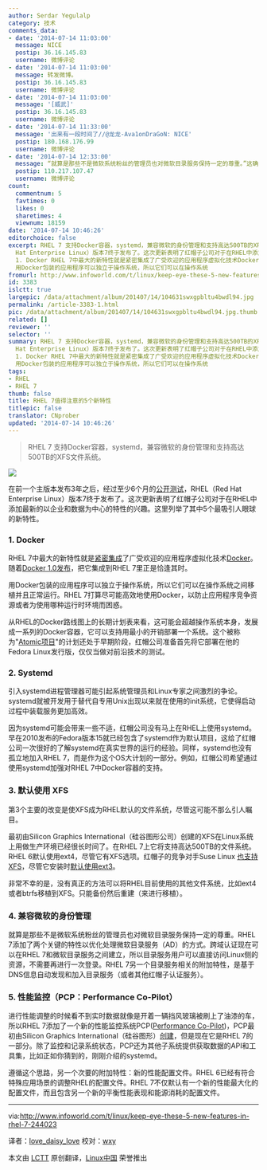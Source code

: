 ```yaml
---
author: Serdar Yegulalp
category: 技术
comments_data:
- date: '2014-07-14 11:03:00'
  message: NICE
  postip: 36.16.145.83
  username: 微博评论
- date: '2014-07-14 11:03:00'
  message: 转发微博。
  postip: 36.16.145.83
  username: 微博评论
- date: '2014-07-14 11:03:00'
  message: '[威武]'
  postip: 36.16.145.83
  username: 微博评论
- date: '2014-07-14 11:33:00'
  message: '出来有一段时间了//@龙龙-Ava1onDraGoN: NICE'
  postip: 180.168.176.99
  username: 微博评论
- date: '2014-07-14 12:33:00'
  message: “就算是那些不是微软系统粉丝的管理员也对微软目录服务保持一定的尊重。”这确是实话。AD基本上已经成为了“目录”的事实标准，IPA再怎么努力，十年内也很难在这一领域分得一杯羹。从审时度势这一点上，红帽很聪明。
  postip: 110.217.107.47
  username: 微博评论
count:
  commentnum: 5
  favtimes: 0
  likes: 0
  sharetimes: 4
  viewnum: 18159
date: '2014-07-14 10:46:26'
editorchoice: false
excerpt: RHEL 7 支持Docker容器，systemd，兼容微软的身份管理和支持高达500TB的XFS文件系统。   在前一个主版本发布3年之后，经过至少6个月的公开测试，RHEL（Red
  Hat Enterprise Linux）版本7终于发布了。这次更新表明了红帽子公司对于在RHEL中添加最新的以企业和数据为中心的特性的兴趣。这里列举了其中5个最吸引人眼球的新特性。
  1. Docker RHEL 7中最大的新特性就是紧密集成了广受欢迎的应用程序虚拟化技术Docker。随着Docker 1.0发布，把它集成到RHEL 7里正是恰逢其时。
  用Docker包装的应用程序可以独立于操作系统，所以它们可以在操作系统
fromurl: http://www.infoworld.com/t/linux/keep-eye-these-5-new-features-in-rhel-7-244023
id: 3383
islctt: true
largepic: /data/attachment/album/201407/14/104631swxgpbltu4bwdl94.jpg
permalink: /article-3383-1.html
pic: /data/attachment/album/201407/14/104631swxgpbltu4bwdl94.jpg.thumb.jpg
related: []
reviewer: ''
selector: ''
summary: RHEL 7 支持Docker容器，systemd，兼容微软的身份管理和支持高达500TB的XFS文件系统。   在前一个主版本发布3年之后，经过至少6个月的公开测试，RHEL（Red
  Hat Enterprise Linux）版本7终于发布了。这次更新表明了红帽子公司对于在RHEL中添加最新的以企业和数据为中心的特性的兴趣。这里列举了其中5个最吸引人眼球的新特性。
  1. Docker RHEL 7中最大的新特性就是紧密集成了广受欢迎的应用程序虚拟化技术Docker。随着Docker 1.0发布，把它集成到RHEL 7里正是恰逢其时。
  用Docker包装的应用程序可以独立于操作系统，所以它们可以在操作系统
tags:
- RHEL
- RHEL 7
thumb: false
title: RHEL 7值得注意的5个新特性
titlepic: false
translator: CNprober
updated: '2014-07-14 10:46:26'
---
```



> 
> RHEL 7 支持Docker容器，systemd，兼容微软的身份管理和支持高达500TB的XFS文件系统。
> 
> 
> 


![](/data/attachment/album/201407/14/104631swxgpbltu4bwdl94.jpg)


在前一个主版本发布3年之后，经过至少6个月的[公开测试](http://www.infoworld.com/t/linux/red-hat-enterprise-linux-7-beta-now-available-232520)，RHEL（Red Hat Enterprise Linux）版本7终于发布了。这次更新表明了红帽子公司对于在RHEL中添加最新的以企业和数据为中心的特性的兴趣。这里列举了其中5个最吸引人眼球的新特性。


### 1. Docker


RHEL 7中最大的新特性就是[紧密集成](http://www.infoworld.com/t/application-virtualization/red-hat-fast-tracks-docker-apps-enterprise-linux-238122)了广受欢迎的应用程序虚拟化技术[Docker](http://www.infoworld.com/t/application-virtualization/docker-unleashed-app-portability-gets-boost-231716)。随着[Docker 1.0发布](http://www.infoworld.com/d/application-development/review-docker-10-ready-prime-time-243935)，把它集成到RHEL 7里正是恰逢其时。


用Docker包装的应用程序可以独立于操作系统，所以它们可以在操作系统之间移植并且正常运行。RHEL 7打算尽可能高效地使用Docker，以防止应用程序竞争资源或者为使用哪种运行时环境而困惑。


从RHEL的Docker路线图上的长期计划表来看，这可能会超越操作系统本身，发展成一系列的Docker容器，它可以支持用最小的开销部署一个系统。这个被称为"[Atomic项目](http://www.projectatomic.io/)"的计划还处于早期阶段，红帽公司准备首先将它部署在他的Fedora Linux发行版，仅仅当做对前沿技术的测试。


### 2. Systemd


引入systemd进程管理器可能引起系统管理员和Linux专家之间激烈的争论。systemd就被开发用于替代自专用Unix出现以来就在使用的init系统，它使得启动过程中装载服务更加高效。


因为systemd可能会带来一些不适，红帽公司没有马上在RHEL上使用systemd。早在2010发布的Fedora版本15就已经包含了systemd作为默认项目，这给了红帽公司一次很好的了解systemd在真实世界的运行的经验。同样，systemd也没有孤立地加入RHEL 7，而是作为这个OS大计划的一部分。例如，红帽公司希望通过使用systemd加强对RHEL 7中Docker容器的支持。


### 3. 默认使用 XFS


第3个主要的改变是使XFS成为RHEL默认的文件系统，尽管这可能不那么引人瞩目。


最初由Silicon Graphics International（硅谷图形公司）创建的XFS在Linux系统上用做生产环境已经很长时间了。在RHEL 7上它将支持高达500TB的文件系统。RHEL 6默认使用ext4，尽管它有XFS选项。红帽子的竞争对手Suse Linux [也支持XFS](https://www.suse.com/products/server/technical-information/)，尽管它安装时[默认使用ext3](https://www.suse.com/products/server/technical-information/)。


非常不幸的是，没有真正的方法可以将RHEL目前使用的其他文件系统，比如ext4或者btrfs移植到XFS。只能备份然后重建（来进行移植）。


### 4. 兼容微软的身份管理


就算是那些不是微软系统粉丝的管理员也对微软目录服务保持一定的尊重。RHEL 7添加了两个关键的特性以优化处理微软目录服务（AD）的方式。跨域认证现在可以在RHEL 7和微软目录服务之间建立，所以目录服务用户可以直接访问Linux侧的资源，不需要再进行一次登录。RHEL 7另一个目录服务相关的附加特性，是基于DNS信息自动发现和加入目录服务（或者其他红帽子认证服务）。


### 5. 性能监控（PCP：Performance Co-Pilot）


进行性能调整的时候看不到实时数据就像是开着一辆挡风玻璃被刷上了油漆的车，所以RHEL 7添加了一个新的性能监控系统PCP([Performance Co-Pilot](http://developerblog.redhat.com/2013/11/19/exploratory-performance-pcp/))，PCP最初由Silicon Graphics International（硅谷图形）[创建](http://oss.sgi.com/projects/pcp/index.html)，但是现在它是RHEL 7的一部分。除了监控和记录系统状态，PCP还为其他子系统提供获取数据的API和工具集，比如正如你猜到的，刚刚介绍的systemd。


遵循这个思路，另一个次要的附加特性：新的性能配置文件。RHEL 6已经有符合特殊应用场景的调整RHEL的配置文件。RHEL 7不仅默认有一个新的性能最大化的配置文件，而且包含另一个新的平衡性能表现和能源消耗的配置文件。




---


via:<http://www.infoworld.com/t/linux/keep-eye-these-5-new-features-in-rhel-7-244023>


译者：[love\_daisy\_love](https://github.com/CNprober) 校对：[wxy](https://github.com/wxy)


本文由 [LCTT](https://github.com/LCTT/TranslateProject) 原创翻译，[Linux中国](http://linux.cn/) 荣誉推出